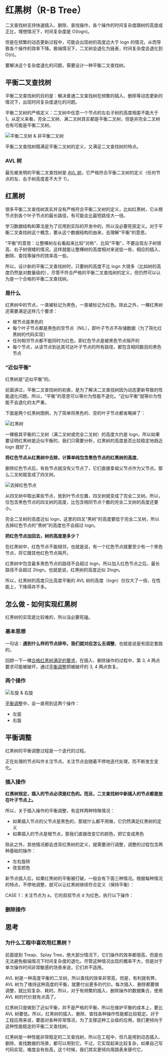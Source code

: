 # 红黑树（R-B Tree）

二叉查找树支持快速插入、删除、查找操作，各个操作的时间复杂度跟树的高度成正比，理想情况下，时间复杂度是 O(logn)。

但是在频繁的动态更新过程中，可能会出现树的高度远大于 logn 的情况，从而导致各个操作的效率下降。极端情况下，二叉树会退化为链表，时间复杂度会退化到 O(n)。

要解决这个复杂度退化的问题，需要设计一种平衡二叉查找树。

## 平衡二叉查找树

平衡二叉查找树的目的是：解决普通二叉查找树在频繁的插入、删除等动态更新的情况下，出现时间复杂度退化的问题。

平衡二叉树的严格定义：二叉树中任意一个节点的左右子树的高度相差不能大于 1。从定义来看，完全二叉树、满二叉树其实都是平衡二叉树，但是非完全二叉树也有可能是平衡二叉树。

![平衡二叉树 & 非平衡二叉树](@imgs/dd9f5a4525f5029a8339c89ad1c8159b.jpg)

平衡二叉查找树既满足平衡二叉树的定义，又满足二叉查找树的特点。

### AVL 树

最先被发明的平衡二叉查找树是 [AVL 树](https://zh.wikipedia.org/wiki/AVL%E6%A0%91)，它严格符合平衡二叉树的定义（任何节点的左、右子树高度差不大于 1）。

## 红黑树

很多平衡二叉查找树其实并没有严格符合平衡二叉树的定义，比如红黑树，它从根节点到各个叶子节点的最长路径，有可能会比最短路径大一倍。

学习数据结构和算法是为了应用到实际的开发中的，所以没必要死抠定义。对于平衡二叉查找树这个概念，要从这个数据结构的由来，去理解“平衡”的意思。

“平衡”的意思：让整棵树左右看起来比较“对称”、比较“平衡”，不要出现左子树很高、右子树很矮的情况。这样就能让整棵树的高度相对来说低一些，相应的插入、删除、查找等操作的效率高一些。

所以，设计新的平衡二叉查找树时，只要树的高度不比 logn 大很多（比如树的高度仍然是对数量级的），尽管不符合严格的平衡二叉查找树的定义，但仍然可以认为是一个合格的平衡二叉查找树。

### 是什么

红黑树中的节点，一类被标记为黑色，一类被标记为红色。除此之外，一棵红黑树还需要满足这样几个要求：

- 根节点是黑色的
- 每个叶子节点都是黑色的空节点（NIL），即叶子节点不存储数据（为了简化红黑树的代码实现）
- 任何相邻节点都不能同时为红色，即红色节点是被黑色节点隔开的
- 每个节点，从该节点到达其可达叶子节点的所有路径，都包含相同数目的黑色节点

### “近似平衡”

红黑树是“近似平衡”的。

前面讲过，平衡二叉查找树的初衷，是为了解决二叉查找树因为动态更新导致的性能退化问题。所以，“平衡”的意思可以等价为性能不退化。“近似平衡”就等价为性能不会退化的太严重。

下面是两个红黑树图例，为了简单将黑色的、空的叶子节点都省略掉了：

![红黑树](@imgs./903ee0dcb62bce2f5b47819541f9069a.jgp)

一棵极其平衡的二叉树（满二叉树或完全二叉树）的高度大约是 logn，所以如果要证明红黑树是近似平衡的，我们只需要分析，红黑树的高度是否比较稳定地趋近 logn 就好了。

**将红色节点从红黑树中去除，计算单纯包含黑色节点的红黑树的高度**。

删除红色节点后，有些节点就没有父节点了，它们直接拿祖父节点作为父节点。那么二叉树就变成了四叉树。

![去掉红色节点](@imgs/903ee0dcb62bce2f5b47819541f9069a.jpg)

从四叉树中取出某些节点，放到叶节点位置，四叉树就变成了完全二叉树。所以，仅包含黑色节点的四叉树的高度，比包含相同节点个数的完全二叉树的高度还要小。

完全二叉树的高度近似 logn，这里的四叉“黑树”的高度要低于完全二叉树，所以去掉红色节点的“黑树”的高度也不会超过 logn。

**把红色节点加回去，树的高度是多少？**

在红黑树中，红色节点不能相邻，也就是说，有一个红色节点就要至少有一个黑色节点，将它跟其他红色节点隔开。

红黑树中包含最多黑色节点的路径不会超过 logn，所以加入红色节点之后，最长路径不会超过 2logn。也就是说，红黑树的高度近似 2logn。

所以，红黑树的高度只比高度平衡的 AVL 树的高度（logn）仅仅大了一倍，在性能上，下降得并不多。

## 怎么做 - 如何实现红黑树

红黑树的实现是比较难的，所以没必要死磕。

### 基本思想

一句话：**遇到什么样的节点排布，我们就对应怎么去调整**，也就是说是有固定套路的。

<!-- TODO -->
回顾一下一棵[合格红黑树满足的要求]()，在插入、删除操作的过程中，第 3, 4 两点要求可能被破坏，通过[平衡调整]()把被破坏的 3, 4 两点恢复。

### 两个操作

![左旋 & 右旋](@imgs/0e37e597737012593a93105ebbf4591e.jpg)

[平衡调整]()中，会一直用到这两个操作：

- 左旋
- 右旋

## 平衡调整

红黑树的平衡调整过程是一个迭代的过程。

正在处理的节点叫作关注节点。关注节点会随着不停地迭代处理，而不断发生变化。

### 插入操作

**红黑树规定，插入的节点必须是红色的。而且，二叉查找树中新插入的节点都是放在叶子节点上。**

所以，关于插入操作的平衡调整，有这样两种特殊情况：

- 如果插入节点的父节点是黑色的，那就什么都不用做，它仍然满足红黑树的定义
- 如果插入的节点是根节点，那我们直接改变它的颜色，把它变成黑色

除此之外，其他情况都会违背红黑树的定义，就需要进行调整，调整的过程包含两种基础的操作：

- 左右旋转
- 改变颜色

新节点插入后，如果红黑树的平衡被打破，一般会有下面三种情况。根据每种情况的特点，不停地调整，就可以让红黑树继续符合定义（保持平衡）：

CASE 1：关注节点为 a，它的叔叔节点 d 为红色，执行以下操作：

<!-- TODO -->

### 删除操作

## 思考

### 为什么工程中喜欢用红黑树？

前面提到 Treap、Splay Tree，绝大部分情况下，它们操作的效率都很高，但是也无法避免极端情况下时间复杂度的退化。尽管这种情况出现的概率不大，但是对于单次操作时间非常敏感的场景来说，它们并不适用。

AVL 树是一种高度平衡的二叉树，所以查找的效率非常高，但是，有利就有弊，AVL 树为了维持这种高度的平衡，就要付出更多的代价。每次插入、删除都要做调整，就比较复杂、耗时。所以，对于有频繁的插入、删除操作的数据集合，使用 AVL 树的代价就有点高了。

红黑树只是做到了近似平衡，并不是严格的平衡，所以在维护平衡的成本上，要比 AVL 树要低。所以，红黑树的插入、删除、查找各种操作性能都比较稳定。对于工程应用来说，要面对各种异常情况，为了支撑这种工业级的应用，我们更倾向于这种性能稳定的平衡二叉查找树。

红黑树是一种性能非常稳定的二叉查找树，所以在工程中，但凡是用到动态插入、删除、查找数据的场景，都可以用到它。不过，它实现起来比较复杂，如果自己写代码实现，难度会有些高，这个时候，我们其实更倾向用跳表来替代它。
